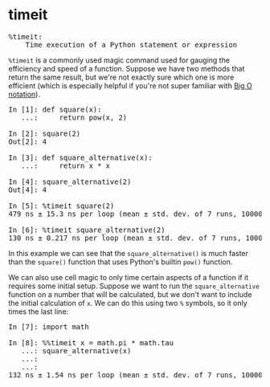 # timeit

<pre class="output">
%timeit:
    Time execution of a Python statement or expression
</pre>

`%timeit` is a commonly used magic command used for gauging the efficiency and speed of a function. Suppose we have two methods that return the same result, but we're not exactly sure which one is more efficient (which is especially helpful if you're not super familiar with [Big O notation](https://en.wikipedia.org/wiki/Big_O_notation)).

<pre class="output">
In [1]: def square(x):
   ...:     return pow(x, 2)

In [2]: square(2)
Out[2]: 4

In [3]: def square_alternative(x):
   ...:     return x * x

In [4]: square_alternative(2)
Out[4]: 4

In [5]: %timeit square(2)
479 ns ± 15.3 ns per loop (mean ± std. dev. of 7 runs, 1000000 loops each)

In [6]: %timeit square_alternative(2)
130 ns ± 0.217 ns per loop (mean ± std. dev. of 7 runs, 10000000 loops each)
</pre>

In this example we can see that the `square_alternative()` is much faster than  the `square()` function that uses Python's builtin `pow()` function.

We can also use cell magic to only time certain aspects of a function if it requires some initial setup. Suppose we want to run the `square_alternative` function on a number that will be calculated, but we don't want to include the initial calculation of `x`. We can do this using two `%` symbols, so it only times the last line:

<pre class="output">
In [7]: import math

In [8]: %%timeit x = math.pi * math.tau
   ...: square_alternative(x)
   ...:
   ...:
132 ns ± 1.54 ns per loop (mean ± std. dev. of 7 runs, 10000000 loops each)
</pre>
